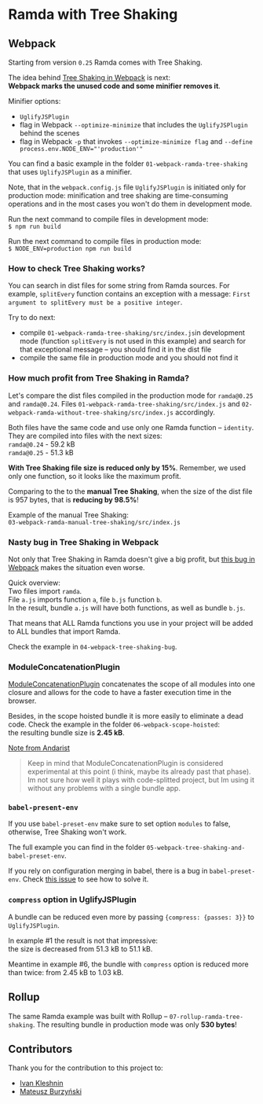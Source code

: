 # Ramda with Tree Shaking 

## Webpack

Starting from version `0.25` Ramda comes with Tree Shaking.

The idea behind [Tree Shaking in Webpack](https://webpack.js.org/guides/tree-shaking/) is next:<br/>
**Webpack marks the unused code and some minifier removes it**.

Minifier options:
* `UglifyJSPlugin` 
* flag in Webpack `--optimize-minimize` that includes the `UglifyJSPlugin` behind the scenes
* flag in Webpack `-p` that invokes `--optimize-minimize flag` and `--define process.env.NODE_ENV="'production'"`

You can find a basic example in the folder `01-webpack-ramda-tree-shaking` 
that uses `UglifyJSPlugin` as a minifier.

Note, that in the `webpack.config.js` file `UglifyJSPlugin` is initiated only for production mode: 
minification and tree shaking are time-consuming operations and in the most cases you won't
do them in development mode.

Run the next command to compile files in development mode:<br/>
`$ npm run build`

Run the next command to compile files in production mode:<br/>
`$ NODE_ENV=production npm run build`

### How to check Tree Shaking works?

You can search in dist files for some string from Ramda sources.
For example, `splitEvery` function contains an exception with a message:
`First argument to splitEvery must be a positive integer`.

Try to do next:
* compile `01-webpack-ramda-tree-shaking/src/index.js`in development mode
  (function `splitEvery` is not used in this example) and 
  search for that exceptional message – you should find it in the dist file
* compile the same file in production mode and you should not find it

### How much profit from Tree Shaking in Ramda?

Let's compare the dist files compiled in the production mode for `ramda@0.25` and 
`ramda@0.24`.
Files `01-webpack-ramda-tree-shaking/src/index.js` and 
`02-webpack-ramda-without-tree-shaking/src/index.js` accordingly.

Both files have the same code and use only one Ramda function – `identity`. 
They are compiled into files with the next sizes:<br/>
`ramda@0.24` - 59.2 kB <br/>
`ramda@0.25` - 51.3 kB 

**With Tree Shaking file size is reduced only by 15%**. 
Remember, we used only one function, so it looks like the maximum profit.

Comparing to the to the **manual Tree Shaking**, when the size of the dist file is 957 bytes,
that is **reducing by 98.5%**!

Example of the manual Tree Shaking:<br/>
`03-webpack-ramda-manual-tree-shaking/src/index.js`

### Nasty bug in Tree Shaking in Webpack

Not only that Tree Shaking in Ramda doesn't give a big profit,
but [this bug in Webpack](https://github.com/webpack/webpack/issues/4453) 
makes the situation even worse.

Quick overview:<br/>
Two files import `ramda`.<br/> 
File `a.js` imports function `a`, file `b.js` function `b`.<br/>
In the result, bundle `a.js` will have both functions, as well as bundle `b.js`.

That means that ALL Ramda functions you use in your project 
will be added to ALL bundles that import Ramda.

Check the example in `04-webpack-tree-shaking-bug`.

### ModuleConcatenationPlugin

[ModuleConcatenationPlugin](https://webpack.js.org/plugins/module-concatenation-plugin/)
concatenates the scope of all modules into one closure and allows for the code to have 
a faster execution time in the browser.

Besides, in the scope hoisted bundle it is more easily to eliminate a dead code.
Check the example in the folder `06-webpack-scope-hoisted`:<br/>
the resulting bundle size is **2.45 kB**.

[Note from Andarist](https://github.com/ramda/ramda/issues/2355#issuecomment-338661857)
> Keep in mind that ModuleConcatenationPlugin is considered 
experimental at this point (i think, maybe its already past that phase).
 Im not sure how well it plays with code-splitted project, but Im using it without any problems with a single bundle app.


### `babel-present-env`

If you use `babel-preset-env` make sure to set option `modules` to false,
otherwise, Tree Shaking won't work.

The full example you can find in the folder `05-webpack-tree-shaking-and-babel-preset-env`.

If you rely on configuration merging in babel, there is a bug
in `babel-preset-env`. Check [this issue](https://github.com/babel/babel/issues/6607) 
to see how to solve it.

### `compress` option in UglifyJSPlugin

A bundle can be reduced even more by passing `{compress: {passes: 3}}`
to `UglifyJSPlugin`.

In example #1 the result is not that impressive:<br/>
the size is decreased from 51.3 kB to 51.1 kB.

Meantime in example #6, the bundle with `compress` option is reduced more than twice:
from 2.45 kB to 1.03 kB.

## Rollup

The same Ramda example was built with Rollup – `07-rollup-ramda-tree-shaking`.
The resulting bundle in production mode was only **530 bytes**!


## Contributors

Thank you for the contribution to this project to:<br/>
* [Ivan Kleshnin](https://github.com/ivan-kleshnin)
* [Mateusz Burzyński](https://github.com/Andarist)
